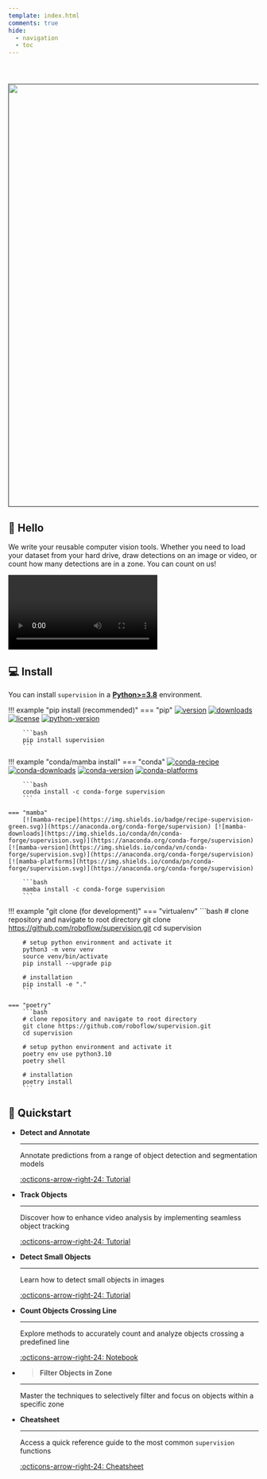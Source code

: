 ```yaml
---
template: index.html
comments: true
hide:
  - navigation
  - toc
---
```


<div class="md-typeset">
  <h1></h1>
</div>

<div align="center" id="logo" style="padding-top: 1rem;">
  <a align="center" href="" target="_blank">
      <img width="850"
          src="https://media.roboflow.com/open-source/supervision/rf-supervision-banner.png?updatedAt=1678995927529">
  </a>
</div>

<style>
    #hello {
        margin: 0;
    }
</style>

## 👋 Hello

We write your reusable computer vision tools. Whether you need to load your dataset from your hard drive, draw detections on an image or video, or count how many detections are in a zone. You can count on us!

<video controls>
    <source
        src="https://media.roboflow.com/traffic_analysis_result.mp4"
        type="video/mp4"
    >
</video>

## 💻 Install

You can install `supervision` in a
[**Python>=3.8**](https://www.python.org/) environment.

!!! example "pip install (recommended)"
    === "pip"
        [![version](https://badge.fury.io/py/supervision.svg)](https://badge.fury.io/py/supervision)
        [![downloads](https://img.shields.io/pypi/dm/supervision)](https://pypistats.org/packages/supervision)
        [![license](https://img.shields.io/pypi/l/supervision)](https://github.com/roboflow/supervision/blob/main/LICENSE.md)
        [![python-version](https://img.shields.io/pypi/pyversions/supervision)](https://badge.fury.io/py/supervision)

        ```bash
        pip install supervision
        ```

!!! example "conda/mamba install"
    === "conda"
        [![conda-recipe](https://img.shields.io/badge/recipe-supervision-green.svg)](https://anaconda.org/conda-forge/supervision) [![conda-downloads](https://img.shields.io/conda/dn/conda-forge/supervision.svg)](https://anaconda.org/conda-forge/supervision) [![conda-version](https://img.shields.io/conda/vn/conda-forge/supervision.svg)](https://anaconda.org/conda-forge/supervision) [![conda-platforms](https://img.shields.io/conda/pn/conda-forge/supervision.svg)](https://anaconda.org/conda-forge/supervision)

        ```bash
        conda install -c conda-forge supervision
        ```

    === "mamba"
        [![mamba-recipe](https://img.shields.io/badge/recipe-supervision-green.svg)](https://anaconda.org/conda-forge/supervision) [![mamba-downloads](https://img.shields.io/conda/dn/conda-forge/supervision.svg)](https://anaconda.org/conda-forge/supervision) [![mamba-version](https://img.shields.io/conda/vn/conda-forge/supervision.svg)](https://anaconda.org/conda-forge/supervision) [![mamba-platforms](https://img.shields.io/conda/pn/conda-forge/supervision.svg)](https://anaconda.org/conda-forge/supervision)

        ```bash
        mamba install -c conda-forge supervision
        ```

!!! example "git clone (for development)"
    === "virtualenv"
        ```bash
        # clone repository and navigate to root directory
        git clone https://github.com/roboflow/supervision.git
        cd supervision

        # setup python environment and activate it
        python3 -m venv venv
        source venv/bin/activate
        pip install --upgrade pip

        # installation
        pip install -e "."
        ```

    === "poetry"
        ```bash
        # clone repository and navigate to root directory
        git clone https://github.com/roboflow/supervision.git
        cd supervision

        # setup python environment and activate it
        poetry env use python3.10
        poetry shell

        # installation
        poetry install
        ```

## 🚀 Quickstart

<div class="grid cards" markdown>

- **Detect and Annotate**

    ---

    Annotate predictions from a range of object detection and segmentation models

    [:octicons-arrow-right-24: Tutorial](how_to/detect_and_annotate.md)

- **Track Objects**

    ---

    Discover how to enhance video analysis by implementing seamless object tracking

    [:octicons-arrow-right-24: Tutorial](how_to/track_objects.md)

- **Detect Small Objects**

    ---

    Learn how to detect small objects in images

    [:octicons-arrow-right-24: Tutorial](how_to/detect_small_objects.md)

- **Count Objects Crossing Line**

    ---

    Explore methods to accurately count and analyze objects crossing a predefined line

    [:octicons-arrow-right-24: Notebook](https://supervision.roboflow.com/latest/notebooks/count-objects-crossing-the-line/)

- > **Filter Objects in Zone**

    ---

    Master the techniques to selectively filter and focus on objects within a specific zone

- **Cheatsheet**

    ---

    Access a quick reference guide to the most common `supervision` functions

    [:octicons-arrow-right-24: Cheatsheet](https://roboflow.github.io/cheatsheet-supervision/)

</div>
